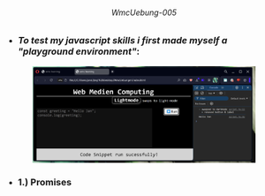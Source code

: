 ###### <p align="center"> WmcUebung-005 </p>

- ### *To test my javascript skills i first made myself a "playground environment"*:
<div align="center">
  
  <img src ="./img/exampleB.png" alt="example" width=80%>
</div>

<!--
---
- ## *Overview of the .html "playground"-file*
<div align="center">
  
  <img src ="./img/html.png" alt="html + darkmode" width=80%>
</div>

- ## *Overview of the .js "playground"-file*
<div align="center">

  <img src ="./img/script.png" alt="javascript + lightmode" width=80%>
</div>

---
-->

- ### 1.) Promises